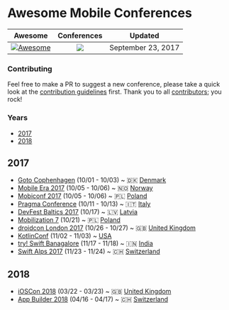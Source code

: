 # Awesome Mobile Conferences
 
<!-- 

PLEASE DO NOT UPDATE THIS FILE, UPDATE CONTENTS.JSON INSTEAD. THANK YOU :-)

 -->



| Awesome | Conferences | Updated
| :-: | :-: | :-:
[![Awesome](https://cdn.rawgit.com/sindresorhus/awesome/d7305f38d29fed78fa85652e3a63e154dd8e8829/media/badge.svg)](https://github.com/sindresorhus/awesome) | ![](https://img.shields.io/badge/conferences-12-orange.svg) | September 23, 2017

### Contributing

Feel free to make a PR to suggest a new conference, please take a quick look at the [contribution guidelines](.github/CONTRIBUTING.md) first. Thank you to all [contributors](https://github.com/matteocrippa/awesome-mobile-conferences/graphs/contributors); you rock!

### Years

- [2017](#2017)
- [2018](#2018)

## 2017

* [Goto Cophenhagen](https://gotocph.com) (10/01 - 10/03) ~ 🇩🇰 [Denmark](https://www.google.it/maps/Bella+Center+%28Venue%29+Center+Blvd.+5%2C+2300+Copenhagen+S)
* [Mobile Era 2017](https://mobileera.rocks) (10/05 - 10/06) ~ 🇳🇴 [Norway](https://www.google.it/maps/Felix+Conference+Centre%2C+Bryggetorget+3%2C+0250+Oslo)
* [Mobiconf 2017](https://2017.mobiconf.org) (10/05 - 10/06) ~ 🇵🇱 [Poland](https://www.google.it/maps/MULTIKINO%2C+DOBREGO+PASTERZA+128%2C+Krakow)
* [Pragma Conference](https://pragmaconference.com) (10/11 - 10/13) ~ 🇮🇹 [Italy](https://www.google.it/maps/Hotel+San+Marco%2C+Via+Baldassarre+Longhena+42%2C+Verona%2C+Italy)
* [DevFest Baltics 2017](https://devfest.gdg.lv/) (10/17) ~ 🇱🇻 [Latvia](https://www.google.it/maps/%C4%B6%C4%ABpsalas+iela%2C+R%C4%ABga%2C+LV-1048%2C+Latvija)
* [Mobilization 7](http://2017.mobilization.pl) (10/21) ~ 🇵🇱 [Poland](https://www.google.it/maps/%28Nowa%29+Hala+Expo+al.+Politechniki+4+%C5%81%C3%B3d%C5%BA)
* [droidcon London 2017](https://skillsmatter.com/conferences/8265-droidcon-london-2017) (10/26 - 10/27) ~ 🇬🇧 [United Kingdom](https://www.google.it/maps/CodeNode%2C+10+South+Place%2C+London%2C+EC2M+7EB%2C+GB)
* [KotlinConf](https://kotlinconf.com) (11/02 - 11/03) ~ [USA](https://www.google.it/maps/Pier+27%2C+The+Embarcadero%2C+San+Francisco%2C+CA+94111)
* [try! Swift Banagalore](https://www.tryswift.co/events/2017/bangalore/) (11/17 - 11/18) ~ 🇮🇳 [India](https://www.google.it/maps/30%2C+Magrath+Rd%2C+Ashok+Nagar%2C+Bengaluru%2C+Karnataka+560025)
* [Swift Alps 2017](https://skillsmatter.com/conferences/9319-ioscon-2018-the-conference-for-ios-and-swift-developers) (11/23 - 11/24) ~ 🇨🇭 [Switzerland](https://www.google.it/maps/Crans-Montana%2C+Switzerland)

## 2018

* [iOSCon 2018](https://skillsmatter.com/conferences/9319-ioscon-2018-the-conference-for-ios-and-swift-developers) (03/22 - 03/23) ~ 🇬🇧 [United Kingdom](https://www.google.it/maps/CodeNode%2C+10+South+Place%2C+London%2C+EC2M+7EB%2C+GB)
* [App Builder 2018](https://appbuilders.ch) (04/16 - 04/17) ~ 🇨🇭 [Switzerland](https://www.google.it/maps/Lugano%2C+Switzerland)
